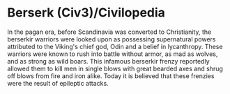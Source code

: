 # Berserk (Civ3)/Civilopedia

In the pagan era, before Scandinavia was converted to Christianity, the berserkir warriors were looked upon as possessing supernatural powers attributed to the Viking's chief god, Odin and a belief in lycanthropy. These warriors were known to rush into battle without armor, as mad as wolves, and as strong as wild boars. This infamous berserkir frenzy reportedly allowed them to kill men in single blows with great bearded axes and shrug off blows from fire and iron alike. Today it is believed that these frenzies were the result of epileptic attacks.